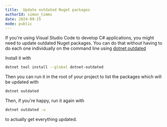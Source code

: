 ```yaml
---
title:  Update outdated Nuget packages
authorId: simon_timms
date: 2024-09-15
mode: public
---
```




If you're using Visual Studio Code to develop C# applications, you might need to update outdated Nuget packages. You can do that without having to do each one individually on the command line using [dotnet outdated](https://github.com/dotnet-outdated/dotnet-outdated)

Install it with 

```bash
dotnet tool install --global dotnet-outdated
```

Then you can run it in the root of your project to list the packages which will be updated with 

```bash
dotnet outdated
```

Then, if you're happy, run it again with 

```bash
dotnet outdated -u
```

 to actually get everything updated.
